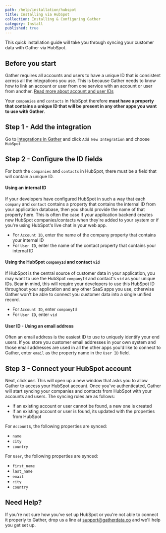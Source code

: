 ```yaml
---
path: /help/installation/hubspot
title: Installing via HubSpot
collection: Installing & Configuring Gather
category: Install
published: true
---
```


This quick installation guide will take you through syncing your customer data with Gather via HubSpot.

## Before you start

Gather requires all accounts and users to have a unique ID that is consistent across all the integrations you use. This is because Gather needs to know how to link an account or user from one service with an account or user from another. [Read more about account and user IDs](//installation/choosing-account-and-user-ids)

Your `companies` and `contacts` in HubSpot therefore **must have a property that contains a unique ID that will be present in any other apps you want to use with Gather**.

## Step 1 - Add the integration

Go to [Integrations in Gather](https://app.gatherdata.co/settings/integrations) and click `Add New Integration` and choose `HubSpot`

## Step 2 - Configure the ID fields

For both the `companies` and `contacts` in HubSpot, there must be a field that will contain a unique ID.

#### Using an internal ID

If your developers have configured HubSpot in such a way that each `company` and `contact` contains a property that contains the internal ID from your application database, then you should provide the name of that property here. This is often the case if your application backend creates new HubSpot companies/contacts when they're added to your system or if you're using HubSpot's live chat in your web app.

- For `Account ID`, enter the name of the company property that contains your internal ID
- For `User ID`, enter the name of the contact property that contains your internal ID

#### Using the HubSpot `companyId` and contact `vid`

If HubSpot is the central source of customer data in your application, you may want to use the HubSpot `companyId` and contact's `vid` as your unique IDs. Bear in mind, this will require your developers to use this HubSpot ID throughout your application and any other SaaS apps you use, otherwise Gather won't be able to connect you customer data into a single unified record.

- For `Account ID`, enter `companyId`
- For `User ID`, enter `vid`

#### User ID - Using an email address

Often an email address is the easiest ID to use to uniquely identify your end users. If you store you customer email addresses in your own system and those email addresses are used in all the other apps you'd like to connect to Gather, enter `email` as the property name in the `User ID` field.

## Step 3 - Connect your HubSpot account

Next, click `Add`. This will open up a new window that asks you to allow Gather to access your HubSpot account. Once you've authenticated, Gather will start syncing your companies and contacts from HubSpot with your accounts and users. The syncing rules are as follows:

- If an existing account or user cannot be found, a new one is created
- If an existing account or user is found, its updated with the properties from HubSpot

For `Account`s, the following properties are synced:

- `name`
- `city`
- `country`

For `User`, the following properties are synced:

- `first_name`
- `last_name`
- `email`
- `city`
- `country`

## Need Help?

If you're not sure how you've set up HubSpot or you're not able to connect it properly to Gather, drop us a line at [support@gatherdata.co](mailto:support@gatherdata.co) and we'll help you get set up.
